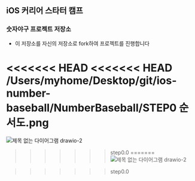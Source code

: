 ## iOS 커리어 스타터 캠프

### 숫자야구 프로젝트 저장소

- 이 저장소를 자신의 저장소로 fork하여 프로젝트를 진행합니다

<<<<<<< HEAD
<<<<<<< HEAD
/Users/myhome/Desktop/git/ios-number-baseball/NumberBaseball/STEP0 순서도.png
=======
![제목 없는 다이어그램 drawio-2](https://user-images.githubusercontent.com/109963294/234150846-02767690-a747-43b8-8ec8-0772cbd3287c.png)

>>>>>>> step0.0
=======
![제목 없는 다이어그램 drawio-2](https://user-images.githubusercontent.com/109963294/234150846-02767690-a747-43b8-8ec8-0772cbd3287c.png)

>>>>>>> step0.0

